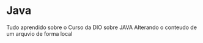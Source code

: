# Java
Tudo aprendido sobre o Curso da DIO sobre JAVA
Alterando o conteudo de um arquvio de forma local